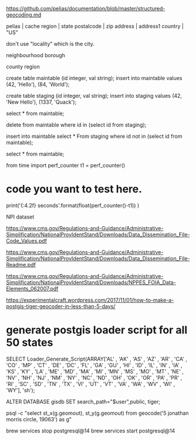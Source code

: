 

https://github.com/pelias/documentation/blob/master/structured-geocoding.md


pelias | cache
region | state
postalcode | zip
address | address1
country | "US"

don't use "locality" which is the city.




neighbourhood
borough

county
region


create table maintable (id integer, val string);
insert into maintable values (42, 'Hello'), (84, 'World');

create table staging (id integer, val string);
insert into staging values (42, 'New Hello'), (1337, 'Quack');

select * from maintable;

delete from maintable where id in (select id from staging);

insert into maintable select * From staging where id not in (select id from maintable);

select * from maintable;

from time import perf_counter 
t1 = perf_counter()
# code you want to test here.
print('{:4.2f} seconds'.format(float(perf_counter()-t1)) )

NPI dataset

https://www.cms.gov/Regulations-and-Guidance/Administrative-Simplification/NationalProvIdentStand/Downloads/Data_Dissemination_File-Code_Values.pdf

https://www.cms.gov/Regulations-and-Guidance/Administrative-Simplification/NationalProvIdentStand/Downloads/Data_Dissemination_File-Readme.pdf

https://www.cms.gov/Regulations-and-Guidance/Administrative-Simplification/NationalProvIdentStand/Downloads/NPPES_FOIA_Data-Elements_062007.pdf

https://experimentalcraft.wordpress.com/2017/11/01/how-to-make-a-postgis-tiger-geocoder-in-less-than-5-days/

# generate postgis loader script for all 50 states

SELECT Loader_Generate_Script(ARRAY['AL' , 'AK' , 'AS' , 'AZ' , 'AR' , 'CA' , 'CO' , 'MP' , 'CT' , 'DE' , 'DC' , 'FL' , 'GA' , 'GU' , 'HI' , 'ID' , 'IL' , 'IN' , 'IA' , 'KS' , 'KY' , 'LA' , 'ME' , 'MD' , 'MA' , 'MI' , 'MN' , 'MS' , 'MO' , 'MT' , 'NE' , 'NV' , 'NH' , 'NJ' , 'NM' , 'NY' , 'NC' , 'ND' , 'OH' , 'OK' , 'OR' , 'PA' , 'PR' , 'RI' , 'SC' , 'SD' , 'TN' , 'TX' , 'VI' , 'UT' , 'VT' , 'VA' , 'WA' , 'WV' , 'WI' , 'WY'], 'sh');

ALTER DATABASE gisdb SET search_path="$user",public, tiger;

psql -c "select st_x(g.geomout), st_y(g.geomout) from geocode('5 jonathan morris circle, 19063') as g"

brew services stop postgresql@14
brew services start postgresql@14
